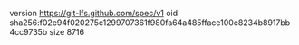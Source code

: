 version https://git-lfs.github.com/spec/v1
oid sha256:f02e94f020275c1299707361f980fa64a485fface100e8234b8917bb4cc9735b
size 8716
